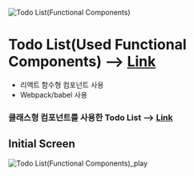 ![Todo List(Functional Components)](https://user-images.githubusercontent.com/38034518/153415849-1197d26d-36de-442d-8c55-c7ed4c049ef8.png)


# Todo List(Used Functional Components)  --> [Link](https://www.juni-official.com/todo-hooks)

* 리액트 함수형 컴포넌트 사용
* Webpack/babel 사용

### 클래스형 컴포넌트를 사용한 Todo List --> [Link](https://github.com/junheeleeme/React_todoApp)

## Initial Screen


![Todo List(Functional Components)_play](https://user-images.githubusercontent.com/38034518/147850076-2a1d7dd6-5538-4ad3-a97b-4e4c8b627a74.gif)

